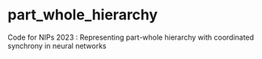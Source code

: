 # part_whole_hierarchy
Code for NIPs 2023 : Representing part-whole hierarchy with coordinated synchrony in neural networks
